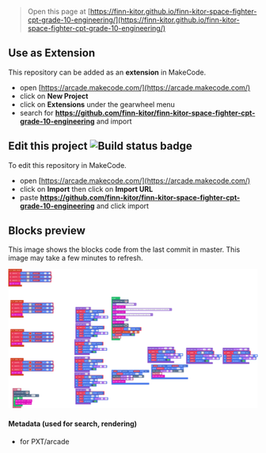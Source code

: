 


> Open this page at [https://finn-kitor.github.io/finn-kitor-space-fighter-cpt-grade-10-engineering/](https://finn-kitor.github.io/finn-kitor-space-fighter-cpt-grade-10-engineering/)

## Use as Extension

This repository can be added as an **extension** in MakeCode.

* open [https://arcade.makecode.com/](https://arcade.makecode.com/)
* click on **New Project**
* click on **Extensions** under the gearwheel menu
* search for **https://github.com/finn-kitor/finn-kitor-space-fighter-cpt-grade-10-engineering** and import

## Edit this project ![Build status badge](https://github.com/finn-kitor/finn-kitor-space-fighter-cpt-grade-10-engineering/workflows/MakeCode/badge.svg)

To edit this repository in MakeCode.

* open [https://arcade.makecode.com/](https://arcade.makecode.com/)
* click on **Import** then click on **Import URL**
* paste **https://github.com/finn-kitor/finn-kitor-space-fighter-cpt-grade-10-engineering** and click import

## Blocks preview

This image shows the blocks code from the last commit in master.
This image may take a few minutes to refresh.

![A rendered view of the blocks](https://github.com/finn-kitor/finn-kitor-space-fighter-cpt-grade-10-engineering/raw/master/.github/makecode/blocks.png)

#### Metadata (used for search, rendering)

* for PXT/arcade
<script src="https://makecode.com/gh-pages-embed.js"></script><script>makeCodeRender("{{ site.makecode.home_url }}", "{{ site.github.owner_name }}/{{ site.github.repository_name }}");</script>
